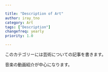 ```yaml
---

title: "Description of Art"
author: iray_tno
category: Art
tags: ["Description"]
changefreq: yearly
priority: 1.0

---
```


このカテゴリーには芸術についての記事を書きます。

音楽の動画紹介が中心になります。
